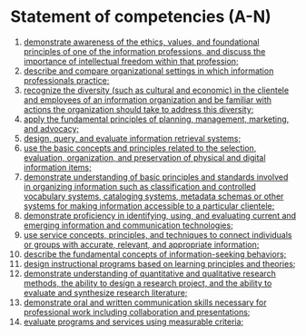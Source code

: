 # Statement of competencies (A-N)

1. [demonstrate awareness of the ethics, values, and foundational principles of one of the information professions, and discuss the importance of intellectual freedom within that profession;](https://mlisefolio.wordpress.com/competency-a/)
2. [describe and compare organizational settings in which information professionals practice;](https://mlisefolio.wordpress.com/competency-b/)
3. [recognize the diversity (such as cultural and economic) in the clientele and employees of an information organization and be familiar with actions the organization should take to address this diversity;](https://mlisefolio.wordpress.com/competency-c/)
4. [apply the fundamental principles of planning, management, marketing, and advocacy;](https://mlisefolio.wordpress.com/competency-d)
5. [design, query, and evaluate information retrieval systems;](https://mlisefolio.wordpress.com/competency-e)
6. [use the basic concepts and principles related to the selection, evaluation, organization, and preservation of physical and digital information items;](https://mlisefolio.wordpress.com/competency-f)
7. [demonstrate understanding of basic principles and standards involved in organizing information such as classification and controlled vocabulary systems, cataloging systems, metadata schemas or other systems for making information accessible to a particular clientele;](https://mlisefolio.wordpress.com/competency-g)
8. [demonstrate proficiency in identifying, using, and evaluating current and emerging information and communication technologies;](https://mlisefolio.wordpress.com/competency-h)
9. [use service concepts, principles, and techniques to connect individuals or groups with accurate, relevant, and appropriate information;](https://mlisefolio.wordpress.com/competency-i)
10. [describe the fundamental concepts of information-seeking behaviors;](https://mlisefolio.wordpress.com/competency-j)
11. [design instructional programs based on learning principles and theories;](https://mlisefolio.wordpress.com/competency-k)
12. [demonstrate understanding of quantitative and qualitative research methods, the ability to design a research project, and the ability to evaluate and synthesize research literature;](https://mlisefolio.wordpress.com/competency-l)
13. [demonstrate oral and written communication skills necessary for professional work including collaboration and presentations;](https://mlisefolio.wordpress.com/competency-m)
14. [evaluate programs and services using measurable criteria;](https://mlisefolio.wordpress.com/competency-n)
